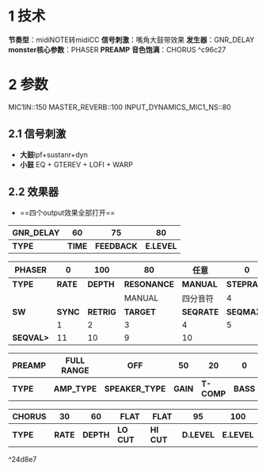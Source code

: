 # 1 技术
**节奏型**：midiNOTE转midiCC
**信号刺激**：嘴角大鼓带效果
**发生器**：GNR_DELAY
**monster核心参数**：PHASER **PREAMP**
**音色饱满**：CHORUS ^c96c27
# 2 参数
MIC1IN::150
MASTER_REVERB::100
INPUT_DYNAMICS_MIC1_NS::80
## 2.1 信号刺激
- **大鼓**lpf+sustanr+dyn
- **小鼓** EQ + GTEREV + LOFI + WARP


## 2.2 效果器
- ==四个output效果全部打开==

| GNR_DELAY | 60       | 75           | 80          |
| --------- | -------- | ------------ | ----------- |
| **TYPE**  | **TIME** | **FEEDBACK** | **E.LEVEL** |

| PHASER      | 0        | 100        | 80            | 任意          | 0            | 50          | 50          | 12        |     |     |     |     |     |     |     |     |
| ----------- | -------- | ---------- | ------------- | ----------- | ------------ | ----------- | ----------- | --------- | --- | --- | --- | --- | --- | --- | --- | --- |
| **TYPE**    | **RATE** | **DEPTH**  | **RESONANCE** | **MANUAL**  | **STEPRATE** | **D.LEVEL** | **E.LEVEL** | **STAGE** |     |     |     |     |     |     |     |     |
|             |          |            | MANUAL        | 四分音符        | 4            |             |             |           |     |     |     |     |     |     |     |     |
| **SW**      | **SYNC** | **RETRIG** | **TARGET**    | **SEQRATE** | **SEQMAX**   |             |             |           |     |     |     |     |     |     |     |     |
|             | 1        | 2          | 3             | 4           | 5            | 6           | 7           | 8         | 9   | 10  | 11  | 12  | 13  | 14  | 15  | 16  |
| **SEQVAL>** | 11       | 10         | 9             | 10          |              |             |             |           |     |     |     |     |     |     |     |     |



| **PREAMP** | FULL RANGE   | OFF              | 50       | 20         | 0        | 90         | 91         | 0            | FLAT        | ON MIC     | 10CM       | 45          |
| ---------- | ------------ | ---------------- | -------- | ---------- | -------- | ---------- | ---------- | ------------ | ----------- | ---------- | ---------- | ----------- |
| **TYPE**   | **AMP_TYPE** | **SPEAKER_TYPE** | **GAIN** | **T-COMP** | **BASS** | **MIDDLE** | **TREBLE** | **PRESENCE** | **MICTYPE** | **MICDIS** | **MICPOS** | **E.LEVEL** |


| CHORUS   | 30       | 60        | FLAT       | FLAT       | 95          | 100         |
| -------- | -------- | --------- | ---------- | ---------- | ----------- | ----------- |
| **TYPE** | **RATE** | **DEPTH** | **LO CUT** | **HI CUT** | **D.LEVEL** | **E.LEVEL** |

^24d8e7


